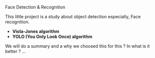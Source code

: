 <span style="text-decoration:strong; text-align:center">Face Detection & Recognition </span>

<p>
This little project is a study about object detection especially, Face recognition. 
<ul><li><b>Viola-Jones algorithm</b></li>
<li><b>YOLO (You Only Look Once) algorithm</b></li>
 </ul>

<span style="fontcolor:gray;">We will do a summary and a why we choosed this for this ? In what is it better ? ...</span>
